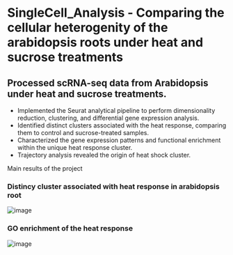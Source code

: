 # SingleCell_Analysis - Comparing the cellular heterogenity of the arabidopsis roots under heat and sucrose treatments 

## Processed scRNA-seq data from Arabidopsis under heat and sucrose treatments.
* Implemented the Seurat analytical pipeline to perform dimensionality
reduction, clustering, and differential gene expression analysis.
* Identified distinct clusters associated with the heat response, comparing
them to control and sucrose-treated samples.
* Characterized the gene expression patterns and functional enrichment within the unique heat
response cluster.
* Trajectory analysis revealed the origin of heat shock cluster.


Main results of the project

### Distincy cluster associated with heat response in arabidopsis root
![image](https://github.com/LeLiu552/SingleCell_Analysis/assets/73537116/1d9910bf-c437-40be-9aa6-55175f2d4230)


### GO enrichment of the heat response

![image](https://github.com/LeLiu552/SingleCell_Analysis/assets/73537116/3fb8155d-4625-4f15-bab9-4d34a13f9c1a)
